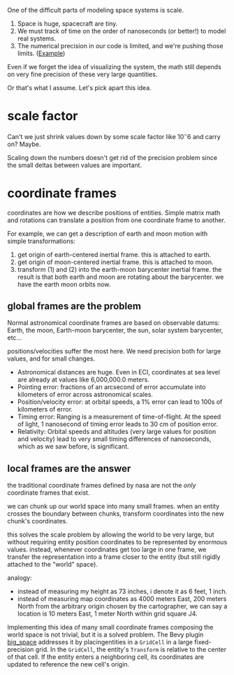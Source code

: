 One of the difficult parts of modeling space systems is scale.

1. Space is huge, spacecraft are tiny.
2. We must track of time on the order of nanoseconds (or better!) to model real
   systems.
3. The numerical precision in our code is limited, and we're pushing those
   limits. ([Example](./notebooks/time_dilation.md))

Even if we forget the idea of visualizing the system, the math still depends on
very fine precision of these very large quantities.

Or that's what I assume. Let's pick apart this idea.

# scale factor
Can't we just shrink values down by some scale factor like $10^-6$ and carry on?
Maybe.

Scaling down the numbers doesn't get rid of the precision problem since the
small deltas between values are important.

# coordinate frames
coordinates are how we describe positions of entities. Simple matrix math and
rotations can translate a position from one coordinate frame to another.

For example, we can get a description of earth and moon motion with simple
transformations:
1. get origin of earth-centered inertial frame. this is attached to earth.
2. get origin of moon-centered inertial frame. this is attached to moon.
3. transform (1) and (2) into the earth-moon barycenter inertial frame. the
   result is that both earth and moon are rotating about the barycenter. we have
   the earth moon orbits now.

## global frames are the problem
Normal astronomical coordinate frames are based on observable datums: Earth, the
moon, Earth-moon barycenter, the sun, solar system barycenter, etc...

positions/velocities suffer the most here. We need precision both for large
values, and for small changes.

- Astronomical distances are huge. Even in ECI, coordinates at sea level are
  already at values like 6,000,000.0 meters.
- Pointing error: fractions of an arcsecond of error accumulate into kilometers
  of error across astronomical scales.
- Position/velocity error: at orbital speeds, a 1% error can lead to 100s of
  kilometers of error.
- Timing error: Ranging is a measurement of time-of-flight. At the speed of
  light, 1 nanosecond of timing error leads to 30 cm of position error.
- Relativity: Orbital speeds and altitudes (very large values for position and
  velocity) lead to very small timing differences of nanoseconds, which as we
  saw before, is significant.

## local frames are the answer
the traditional coordinate frames defined by nasa are not the _only_ coordinate
frames that exist.

we can chunk up our world space into many small frames. when an entity crosses
the boundary between chunks, transform coordinates into the new chunk's
coordinates.

this solves the scale problem by allowing the world to be very large, but
without requiring entity position coordinates to be represented by enormous
values. instead, whenever coordinates get too large in one frame, we transfer
the representation into a frame closer to the entity (but still rigidly attached
to the "world" space). 

analogy:
- instead of measuring my height as 73 inches, i denote it as 6 feet, 1 inch.
- instead of measuring map coordinates as 4000 meters East, 200 meters North
  from the arbitrary origin chosen by the cartographer, we can say a location is
  10 meters East, 1 meter North within grid square J4.

Implementing this idea of many small coordinate frames composing the world space
is not trivial, but it is a solved problem. The Bevy plugin
[big_space](https://github.com/aevyrie/big_space) addresses it by placingentities
in a `GridCell` in a large fixed-precision grid. In the `GridCell`, the entity's
`Transform` is relative to the center of that cell. If the entity enters a
neighboring cell, its coordinates are updated to reference the new cell's origin.
